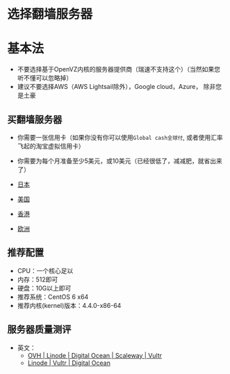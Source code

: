 # 选择翻墙服务器

# 基本法
* 不要选择基于OpenVZ内核的服务器提供商（瑞速不支持这个）（当然如果您听不懂可以忽略掉）
* 建议不要选择AWS（AWS Lightsail除外），Google cloud，Azure， 除非您是土豪

## 买翻墙服务器
* 你需要一张信用卡（如果你没有你可以使用`Global cash全球付`, 或者使用汇率飞起的淘宝虚拟信用卡）
* 你需要为每个月准备至少5美元，或10美元（已经很低了，减减肥，就省出来了）

* [日本](https://github.com/XetRAHF/TiZi_AcrossTheGreatWall/blob/09cae3ec36878eae2709a686547ba62b60c90c8c/Choose_VPS_Provider/Japan.md)
* [美国](https://github.com/XetRAHF/TiZi_AcrossTheGreatWall/blob/09cae3ec36878eae2709a686547ba62b60c90c8c/Choose_VPS_Provider/America.md)
* [香港](https://github.com/XetRAHF/TiZi_AcrossTheGreatWall/blob/09cae3ec36878eae2709a686547ba62b60c90c8c/Choose_VPS_Provider/Asia.md)
* [欧洲](https://github.com/XetRAHF/TiZi_AcrossTheGreatWall/blob/09cae3ec36878eae2709a686547ba62b60c90c8c/Choose_VPS_Provider/Europe.md)

## 推荐配置
* CPU：一个核心足以
* 内存：512即可
* 硬盘：10G以上即可
* 推荐系统：CentOS 6 x64
* 推荐内核(kernel)版本：4.4.0-x86-64

## 服务器质量测评
* 英文：
	* [OVH | Linode | Digital Ocean | Scaleway | Vultr](https://github.com/joedicastro/vps-comparison)
	* [Linode | Vultr | Digital Ocean](https://jonathanmh.com/best-cheap-vps-hosting-comparison-2017/)
